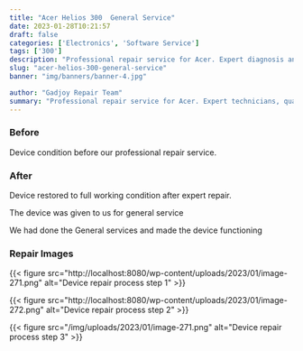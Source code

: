 ```yaml
---
title: "Acer Helios 300  General Service"
date: 2023-01-28T10:21:57
draft: false
categories: ['Electronics', 'Software Service']
tags: ['300']
description: "Professional repair service for Acer. Expert diagnosis and quality repairs in Bangalore."
slug: "acer-helios-300-general-service"
banner: "img/banners/banner-4.jpg"

author: "Gadjoy Repair Team"
summary: "Professional repair service for Acer. Expert technicians, quality parts, warranty included."
---
```


### Before

Device condition before our professional repair service.

### After

Device restored to full working condition after expert repair.

The device was given to us for general service

We had done the General services and made the device functioning

### Repair Images

{{< figure src="http://localhost:8080/wp-content/uploads/2023/01/image-271.png" alt="Device repair process step 1" >}}

{{< figure src="http://localhost:8080/wp-content/uploads/2023/01/image-272.png" alt="Device repair process step 2" >}}

{{< figure src="/img/uploads/2023/01/image-271.png" alt="Device repair process step 3" >}}

